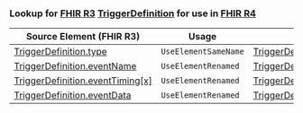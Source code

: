 ### Lookup for [FHIR R3](https://hl7.org/fhir/STU3/) [TriggerDefinition](https://hl7.org/fhir/STU3/TriggerDefinition.html) for use in [FHIR R4](https://hl7.org/fhir/R4/)

| Source Element (FHIR R3) | Usage | Target |
| -------------- | ----- | ------ |
| [TriggerDefinition.type](https://hl7.org/fhir/STU3/TriggerDefinition.html#resource) | `UseElementSameName` | [TriggerDefinition.type](https://hl7.org/fhir/R4/TriggerDefinition.html#resource) |
| [TriggerDefinition.eventName](https://hl7.org/fhir/STU3/TriggerDefinition.html#resource) | `UseElementRenamed` | [TriggerDefinition.name](https://hl7.org/fhir/R4/TriggerDefinition.html#resource) |
| [TriggerDefinition.eventTiming[x]](https://hl7.org/fhir/STU3/TriggerDefinition.html#resource) | `UseElementRenamed` | [TriggerDefinition.timing[x]](https://hl7.org/fhir/R4/TriggerDefinition.html#resource) |
| [TriggerDefinition.eventData](https://hl7.org/fhir/STU3/TriggerDefinition.html#resource) | `UseElementRenamed` | [TriggerDefinition.data](https://hl7.org/fhir/R4/TriggerDefinition.html#resource) |
